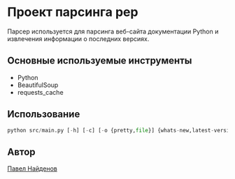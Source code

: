 # Проект парсинга pep
Парсер используется для парсинга веб-сайта документации Python и извлечения информации о последних версиях.

## Основные используемые инструменты
* Python
* BeautifulSoup
* requests_cache

## Использование
```python
python src/main.py [-h] [-c] [-o {pretty,file}] {whats-new,latest-versions,download,pep}
```

## Автор
[Павел Найденов](https://github.com/meteopavel)